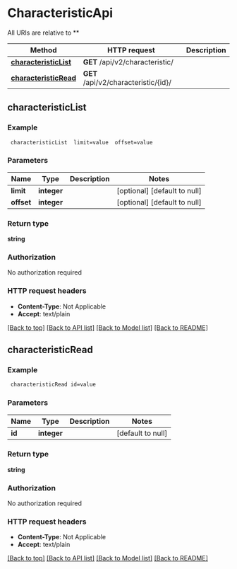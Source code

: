# CharacteristicApi

All URIs are relative to **

Method | HTTP request | Description
------------- | ------------- | -------------
[**characteristicList**](CharacteristicApi.md#characteristicList) | **GET** /api/v2/characteristic/ | 
[**characteristicRead**](CharacteristicApi.md#characteristicRead) | **GET** /api/v2/characteristic/{id}/ | 



## characteristicList



### Example

```bash
 characteristicList  limit=value  offset=value
```

### Parameters


Name | Type | Description  | Notes
------------- | ------------- | ------------- | -------------
 **limit** | **integer** |  | [optional] [default to null]
 **offset** | **integer** |  | [optional] [default to null]

### Return type

**string**

### Authorization

No authorization required

### HTTP request headers

- **Content-Type**: Not Applicable
- **Accept**: text/plain

[[Back to top]](#) [[Back to API list]](../README.md#documentation-for-api-endpoints) [[Back to Model list]](../README.md#documentation-for-models) [[Back to README]](../README.md)


## characteristicRead



### Example

```bash
 characteristicRead id=value
```

### Parameters


Name | Type | Description  | Notes
------------- | ------------- | ------------- | -------------
 **id** | **integer** |  | [default to null]

### Return type

**string**

### Authorization

No authorization required

### HTTP request headers

- **Content-Type**: Not Applicable
- **Accept**: text/plain

[[Back to top]](#) [[Back to API list]](../README.md#documentation-for-api-endpoints) [[Back to Model list]](../README.md#documentation-for-models) [[Back to README]](../README.md)

